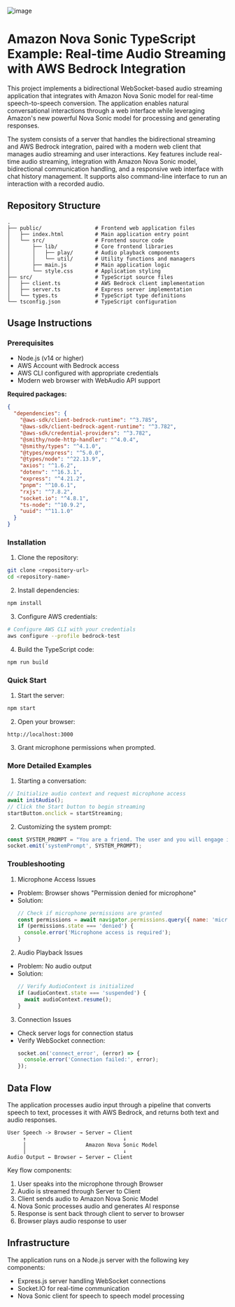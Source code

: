 ![image](https://github.com/user-attachments/assets/306b15e0-c8d8-4612-aad4-4433bbc537bb)

# Amazon Nova Sonic TypeScript Example: Real-time Audio Streaming with AWS Bedrock Integration

This project implements a bidirectional WebSocket-based audio streaming application that integrates with Amazon Nova Sonic model for real-time speech-to-speech conversion. The application enables natural conversational interactions through a web interface while leveraging Amazon's new powerful Nova Sonic model for processing and generating responses.

The system consists of a server that handles the bidirectional streaming and AWS Bedrock integration, paired with a modern web client that manages audio streaming and user interactions. Key features include real-time audio streaming, integration with Amazon Nova Sonic model, bidirectional communication handling, and a responsive web interface with chat history management. It supports also command-line interface to run an interaction with a recorded audio.

## Repository Structure
```
.
├── public/                 # Frontend web application files
│   ├── index.html          # Main application entry point
│   └── src/                # Frontend source code
│       ├── lib/            # Core frontend libraries
│       │   ├── play/       # Audio playback components
│       │   └── util/       # Utility functions and managers
│       ├── main.js         # Main application logic
│       └── style.css       # Application styling
├── src/                    # TypeScript source files
│   ├── client.ts           # AWS Bedrock client implementation
│   ├── server.ts           # Express server implementation
│   └── types.ts            # TypeScript type definitions
└── tsconfig.json           # TypeScript configuration
```

## Usage Instructions
### Prerequisites
- Node.js (v14 or higher)
- AWS Account with Bedrock access
- AWS CLI configured with appropriate credentials
- Modern web browser with WebAudio API support

**Required packages:**

```json
{
  "dependencies": {
    "@aws-sdk/client-bedrock-runtime": "^3.785",
    "@aws-sdk/client-bedrock-agent-runtime": "^3.782",
    "@aws-sdk/credential-providers": "^3.782",
    "@smithy/node-http-handler": "^4.0.4",
    "@smithy/types": "^4.1.0",
    "@types/express": "^5.0.0",
    "@types/node": "^22.13.9",
    "axios": "^1.6.2",
    "dotenv": "^16.3.1",
    "express": "^4.21.2",
    "pnpm": "^10.6.1",
    "rxjs": "^7.8.2",
    "socket.io": "^4.8.1",
    "ts-node": "^10.9.2",
    "uuid": "^11.1.0"
  }
}
```

### Installation
1. Clone the repository:
```bash
git clone <repository-url>
cd <repository-name>
```

2. Install dependencies:
```bash
npm install
```

3. Configure AWS credentials:
```bash
# Configure AWS CLI with your credentials
aws configure --profile bedrock-test
```

4. Build the TypeScript code:
```bash
npm run build
```

### Quick Start
1. Start the server:
```bash
npm start
```

2. Open your browser:
```
http://localhost:3000
```

3. Grant microphone permissions when prompted.

### More Detailed Examples
1. Starting a conversation:
```javascript
// Initialize audio context and request microphone access
await initAudio();
// Click the Start button to begin streaming
startButton.onclick = startStreaming;
```

2. Customizing the system prompt:
```javascript
const SYSTEM_PROMPT = "You are a friend. The user and you will engage in a spoken...";
socket.emit('systemPrompt', SYSTEM_PROMPT);
```

### Troubleshooting
1. Microphone Access Issues
- Problem: Browser shows "Permission denied for microphone"
- Solution: 
  ```javascript
  // Check if microphone permissions are granted
  const permissions = await navigator.permissions.query({ name: 'microphone' });
  if (permissions.state === 'denied') {
    console.error('Microphone access is required');
  }
  ```

2. Audio Playback Issues
- Problem: No audio output
- Solution:
  ```javascript
  // Verify AudioContext is initialized
  if (audioContext.state === 'suspended') {
    await audioContext.resume();
  }
  ```

3. Connection Issues
- Check server logs for connection status
- Verify WebSocket connection:
  ```javascript
  socket.on('connect_error', (error) => {
    console.error('Connection failed:', error);
  });
  ```

## Data Flow
The application processes audio input through a pipeline that converts speech to text, processes it with AWS Bedrock, and returns both text and audio responses.

```ascii
User Speech -> Browser → Server → Client
     ↑                               ↓
     │                   Amazon Nova Sonic Model
     │                               ↓
Audio Output ← Browser ← Server ← Client
```

Key flow components:
1. User speaks into the microphone through Browser
2. Audio is streamed through Server to Client
3. Client sends audio to Amazon Nova Sonic Model
4. Nova Sonic processes audio and generates AI response
5. Response is sent back through client to server to browser
6. Browser plays audio response to user


## Infrastructure
The application runs on a Node.js server with the following key components:

- Express.js server handling WebSocket connections
- Socket.IO for real-time communication
- Nova Sonic client for speech to speech model processing
